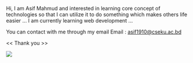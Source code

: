 Hi, I am Asif Mahmud and interested in learning core concept of technologies so that I can utilize it to do something which makes others life easier ...
I am currently learning web development  ...

You can contact with me through my email
      Email : asif1910@cseku.ac.bd
      
<< Thank you >>

<img src='https://github-readme-stats.vercel.app/api?username=AsiFmahmud10&&show_icons=true&title_color=ffffff&icon_color=bb2acf&text_color=daf7dc&bg_color=272343'>

<!---
AsiFmahmud10/AsiFmahmud10 is a ✨ special ✨ repository because its `README.md` (this file) appears on your GitHub profile.
You can click the Preview link to take a look at your changes.
--->
